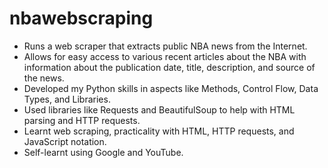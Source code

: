 # nbawebscraping

- Runs a web scraper that extracts public NBA news from the Internet.
- Allows for easy access to various recent articles about the NBA with information about the publication date, title, description, and source of the news.
- Developed my Python skills in aspects like Methods, Control Flow, Data Types, and Libraries.
- Used libraries like Requests and BeautifulSoup to help with HTML parsing and HTTP requests.
- Learnt web scraping, practicality with HTML, HTTP requests, and JavaScript notation.
- Self-learnt using Google and YouTube.
